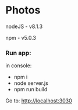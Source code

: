 # Photos

nodeJS - v8.1.3

npm - v5.0.3

### Run app:

in console:

 - npm i
 - node server.js
 - npm run build
 
Go to:
[http://localhost:3030](http://localhost:3030)
